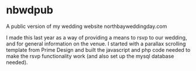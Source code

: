 # nbwdpub
A public version of my wedding website northbayweddingday.com

I made this last year as a way of providing a means to rsvp to our wedding, and for general information on the venue. I started with a parallax scrolling template from Prime Design and built the javascript and php code needed to make the rsvp functionality work (and also set up the mysql database needed).
